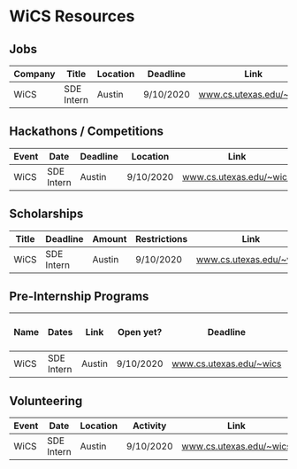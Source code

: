 # WiCS Resources
## Jobs
| Company | Title | Location | Deadline | Link  | Notes |
|---|---|---|---|---|---|
| WiCS | SDE Intern | Austin | 9/10/2020 | www.cs.utexas.edu/~wics | A test |

## Hackathons / Competitions
| Event | Date | Deadline | Location | Link  | Notes |
|---|---|---|---|---|---|
| WiCS | SDE Intern | Austin | 9/10/2020 | www.cs.utexas.edu/~wics | A test |

## Scholarships
| Title | Deadline | Amount | Restrictions | Link  | Notes |
|---|---|---|---|---|---|
| WiCS | SDE Intern | Austin | 9/10/2020 | www.cs.utexas.edu/~wics | A test |

## Pre-Internship Programs
|Name |	Dates	| Link	| Open yet?	| Deadline	| All expenses paid?|	Notes|
|---|---|---|---|---|---|---|
| WiCS | SDE Intern | Austin | 9/10/2020 | www.cs.utexas.edu/~wics | A test |

## Volunteering
| Event | Date | Location | Activity | Link  | Notes |
|---|---|---|---|---|---|
| WiCS | SDE Intern | Austin | 9/10/2020 | www.cs.utexas.edu/~wics | A test |
